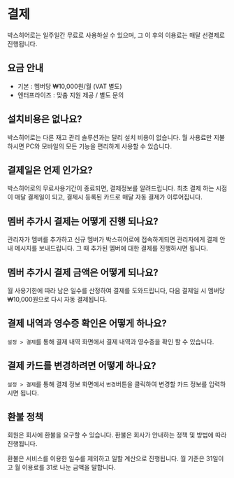 # 결제
박스히어로는 일주일간 무료로 사용하실 수 있으며, 그 이 후의 이용료는 매달 선결제로 진행됩니다.

## 요금 안내
- 기본 : 멤버당 ₩10,000원/월 (VAT 별도)
- 엔터프라이즈 : 맞춤 지원 제공 / 별도 문의

## 설치비용은 없나요?
박스히어로는 다른 재고 관리 솔루션과는 달리 설치 비용이 없습니다. 월 사용료만 지불하시면 PC와 모바일의 모든 기능을 편리하게 사용할 수 있습니다. 

## 결제일은 언제 인가요? 
박스히어로의 무료사용기간이 종료되면, 결제정보를 알려드립니다. 최초 결제 하는 시점이 매달 결제일이 되고, 결제시 등록된 카드로 매달 자동 결제가 이루어집니다.  

## 멤버 추가시 결제는 어떻게 진행 되나요? 
관리자가 멤버를 추가하고 신규 멤버가 박스히어로에 접속하게되면 관리자에게 결제 안내 메시지를 보내드립니다. 그 때 추가된 멤버에 대한 결제를 진행하시면 됩니다.  

## 멤버 추가시 결제 금액은 어떻게 되나요? 
월 사용기한에 따라 남은 일수를 산정하여 결제를 도와드립니다, 다음 결제일 시 멤버당 ₩10,000원으로 다시 자동 결제됩니다.

## 결제 내역과 영수증 확인은 어떻게 하나요?
`설정 > 결제`를 통해 결제 내역 화면에서 결제 내역과 영수증을 확인 할 수 있습니다.

## 결제 카드를 변경하려면 어떻게 하나요?
`설정 > 결제`를 통해 결제 정보 화면에서 `변경`버튼을 클릭하여 변경할 카드 정보를 입력하시면 됩니다.

## 환불 정책
회원은 회사에 환불을 요구할 수 있습니다. 환불은 회사가 안내하는 정책 및 방법에 따라 진행됩니다.

환불은 서비스를 이용한 일수를 제외하고 일할 계산으로 진행됩니다. 월 기준은 31일이고 월 이용료를 31로 나눈 금액을 말합니다.
